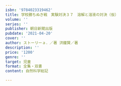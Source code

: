 ```yaml
---
isbn: '9784023319462'
title: 学校勝ちぬき戦　実験対決３７　溶解と溶液の対決（仮）
volume: ''
series: ''
publisher: 朝日新聞出版
pubdate: '2021-04-20'
cover: ''
author: ストーリーａ．／著 洪鐘賢／著
description: ''
price: '1200'
genre: ''
target: 児童
format: 全集・双書
content: 自然科学総記

---
```

